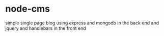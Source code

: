 # node-cms
simple single page  blog using express and mongodb in the back end  and 
jquery and handlebars in the front end  
